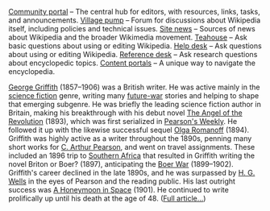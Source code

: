 [Community portal](https://en.wikipedia.org/wiki/Wikipedia:Community_portal) – The central hub for editors, with resources, links, tasks, and announcements.
[Village pump](https://en.wikipedia.org/wiki/Wikipedia:Village_pump) – Forum for discussions about Wikipedia itself, including policies and technical issues.
[Site news](https://en.wikipedia.org/wiki/Wikipedia:News) – Sources of news about Wikipedia and the broader Wikimedia movement.
[Teahouse](https://en.wikipedia.org/wiki/Wikipedia:Teahouse) – Ask basic questions about using or editing Wikipedia.
[Help desk](https://en.wikipedia.org/wiki/Wikipedia:Help_desk) – Ask questions about using or editing Wikipedia.
[Reference desk](https://en.wikipedia.org/wiki/Wikipedia:Reference_desk) – Ask research questions about encyclopedic topics.
[Content portals](https://en.wikipedia.org/wiki/Wikipedia:Contents/Portals) – A unique way to navigate the encyclopedia.


[George Griffith](https://en.wikipedia.org/wiki/George_Griffith) (1857–1906) was a British writer. He was active mainly in the [science fiction](https://en.wikipedia.org/wiki/Science_fiction) genre, writing many [future-war](https://en.wikipedia.org/wiki/Invasion_literature) stories and helping to shape that emerging subgenre. He was briefly the leading science fiction author in Britain, making his breakthrough with his debut novel [The Angel of the Revolution](https://en.wikipedia.org/wiki/The_Angel_of_the_Revolution) (1893), which was first serialized in [Pearson's Weekly](https://en.wikipedia.org/wiki/Pearson%27s_Weekly). He followed it up with the likewise successful sequel [Olga Romanoff](https://en.wikipedia.org/wiki/Olga_Romanoff) (1894). Griffith was highly active as a writer throughout the 1890s, penning many short works for [C. Arthur Pearson](https://en.wikipedia.org/wiki/Sir_Arthur_Pearson,_1st_Baronet), and went on travel assignments. These included an 1896 trip to [Southern Africa](https://en.wikipedia.org/wiki/Southern_Africa) that resulted in Griffith writing the novel Briton or Boer? (1897), anticipating the [Boer War](https://en.wikipedia.org/wiki/Second_Boer_War) (1899–1902). Griffith's career declined in the late 1890s, and he was surpassed by [H. G. Wells](https://en.wikipedia.org/wiki/H._G._Wells) in the eyes of Pearson and the reading public. His last outright success was [A Honeymoon in Space](https://en.wikipedia.org/wiki/A_Honeymoon_in_Space) (1901). He continued to write prolifically up until his death at the age of 48. ([Full article...](https://en.wikipedia.org/wiki/George_Griffith))